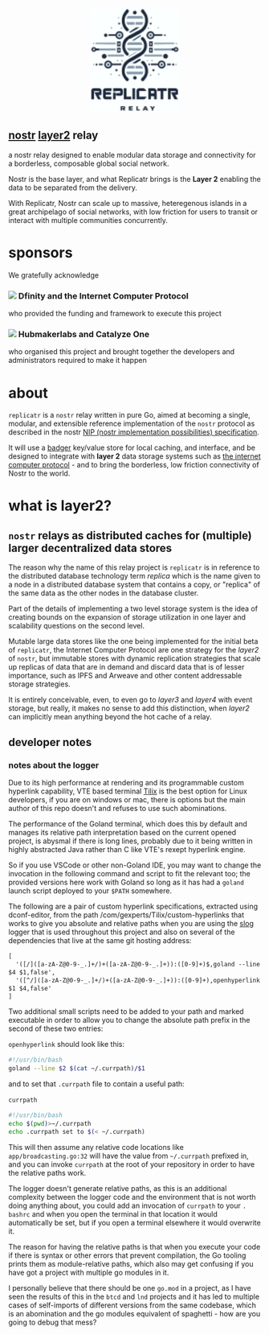 

<p align="center">
  <img src="doc/logo.jpg" />
</p>

## [nostr](https://nostr.com/) [layer2](#what-is-layer2) relay

a nostr relay designed to enable modular data storage and connectivity for a borderless, composable global social network.

Nostr is the base layer, and what Replicatr brings is the **Layer 2** enabling the data to be separated from the delivery.

With Replicatr, Nostr can scale up to massive, heteregenous islands in a great archipelago of social networks, with low friction for users to transit or interact with multiple communities concurrently.

# sponsors

We gratefully acknowledge 

### ![](https://cdn-assets-eu.frontify.com/s3/frontify-enterprise-files-eu/eyJwYXRoIjoiZGZpbml0eVwvZmlsZVwvZmE0QTVhcUR4MWVWZVJFQTRiTnAucG5nIn0:dfinity:IdAJOMHSBmHNqnd87mG-FQjWJO9E7dGTG802kJeqRTk?width=32) Dfinity and the Internet Computer Protocol

who provided the funding and framework to execute this project

### ![](https://aqs24-xaaaa-aaaal-qbbea-cai.ic0.app/logos/catalyze-mini.svg) Hubmakerlabs and Catalyze One

who organised this project and brought together the developers and administrators required to make it happen

# about

`replicatr` is a `nostr` relay written in pure Go, aimed at becoming a single,
modular, and extensible reference implementation of the `nostr` protocol as
described in the
nostr [NIP (nostr implementation possibilities) specification](https://github.com/nostr-protocol/nips).

It will use a [badger](https://github.com/dgraph-io/badger)
key/value store for local caching, and interface, and be designed to integrate with **layer 2** data storage systems such as [the internet computer protocol](https://internetcomputer.org) - and to bring the borderless, low friction connectivity of Nostr to the world.

# what is **layer2**?

## `nostr` relays as distributed caches for (multiple) larger decentralized data stores

The reason why the name of this relay project is `replicatr` is in reference to the distributed database technology term *replica* which is the name given to a node in a distributed database system that contains a copy, or "replica" of the same data as the other nodes in the database cluster.

Part of the details of implementing a two level storage system is the idea of creating bounds on the expansion of storage utilization in one layer and scalability questions on the second level.

Mutable large data stores like the one being implemented for the initial beta of `replicatr`, the Internet Computer Protocol are one strategy for the *layer2* of `nostr`, but immutable stores with dynamic replication strategies that scale up replicas of data that are in demand and discard data that is of lesser importance, such as IPFS and Arweave and other content addressable storage strategies.

It is entirely conceivable, even, to even go to *layer3* and *layer4* with event storage, but really, it makes no sense to add this distinction, when *layer2* can implicitly mean anything beyond the hot cache of a relay.

## developer notes

### notes about the logger

Due to its high performance at rendering and its programmable custom 
hyperlink capability, VTE based terminal 
[Tilix](https://github.com/gnunn1/tilix) is the best option for Linux 
developers, if you are on windows or mac, there is options but the main 
author of this repo doesn't and refuses to use such abominations.

The performance of the Goland terminal, which does this by default and 
manages its relative path interpretation based on the current opened project,
is abysmal if there is long lines, probably due to it being written in 
highly abstracted Java rather than C like VTE's rexept hyperlink engine.

So if you use VSCode or other non-Goland IDE, you may want to change the 
invocation in the following command and script to fit the relevant too; the 
provided versions here work with Goland so long as it has had a `goland` 
launch script deployed to your `$PATH` somewhere.

The following are a pair of custom hyperlink specifications, extracted using 
dconf-editor, from the path /com/gexperts/Tilix/custom-hyperlinks that works 
to give you absolute and relative paths when you are using the 
[slog](https://mleku.dev/git/slog) logger that is used throughout this 
project and also on several of the dependencies that live at the same git 
hosting address:

```
[
  '([/]([a-zA-Z@0-9-_.]+/)+([a-zA-Z@0-9-_.]+)):([0-9]+)$,goland --line $4 $1,false',
  '([^/]([a-zA-Z@0-9-_.]+/)+([a-zA-Z@0-9-_.]+)):([0-9]+),openhyperlink $1 $4,false'
]
```

Two additional small scripts need to be added to your path and marked 
executable in order to allow you to change the absolute path prefix in the 
second of these two entries:

`openhyperlink` should look like this:
```bash
#!/usr/bin/bash
goland --line $2 $(cat ~/.currpath)/$1

```
and to set that `.currpath` file to contain a useful path:

`currpath`

```bash
#!/usr/bin/bash
echo $(pwd)>~/.currpath
echo .currpath set to $(< ~/.currpath)

```

This will then assume any relative code locations like `app/broadcasting.go:32`
will have the value from `~/.currpath` prefixed in, and you can invoke 
`currpath` at the root of your repository in order to have the relative 
paths work.

The logger doesn't generate relative paths, as this is an additional 
complexity between the logger code and the environment that is not worth 
doing anything about, you could add an invocation of `currpath` to your `.
bashrc` and when you open the terminal in that location it would 
automatically be set, but if you open a terminal elsewhere it would 
overwrite it.

The reason for having the relative paths is that when you execute your code 
if there is syntax or other errors that prevent compilation, the Go tooling 
prints them as module-relative paths, which also may get confusing if you 
have got a project with multiple go modules in it.

I personally believe that there should be one `go.mod` in a project, as I 
have seen the results of this in the `btcd` and `lnd` projects and it has 
led to multiple cases of self-imports of different versions from the same 
codebase, which is an abomination and the go modules equivalent of 
spaghetti - how are you going to debug that mess?
